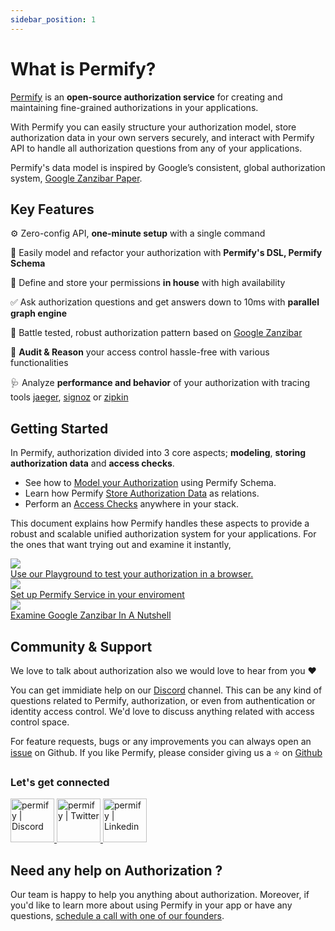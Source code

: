 ```yaml
---
sidebar_position: 1
---
```


# What is Permify?

[Permify](https://github.com/Permify/permify) is an **open-source authorization service** for creating and maintaining fine-grained authorizations in your applications.

With Permify you can easily structure your authorization model, store authorization data in your own servers securely, and interact with Permify API to handle all authorization questions from any of your applications.

Permify's data model is inspired by Google’s consistent, global authorization system, [Google Zanzibar Paper](https://storage.googleapis.com/pub-tools-public-publication-data/pdf/41f08f03da59f5518802898f68730e247e23c331.pdf).

## Key Features

⚙️ Zero-config API, **one-minute setup** with a single command

🔮 Easily model and refactor your authorization with **Permify's DSL, Permify Schema**

🔐 Define and store your permissions **in house** with high availability

✅ Ask authorization questions and get answers down to 10ms with **parallel graph engine**

💪 Battle tested, robust authorization pattern based on [Google Zanzibar](https://storage.googleapis.com/pub-tools-public-publication-data/pdf/41f08f03da59f5518802898f68730e247e23c331.pdf)

📝 **Audit & Reason** your access control hassle-free with various functionalities

🩺 Analyze **performance and behavior** of your authorization with tracing tools [jaeger], [signoz] or [zipkin]

[jaeger]: https://www.jaegertracing.io/
[signoz]: https://signoz.io/
[zipkin]: https://zipkin.io/

## Getting Started

In Permify, authorization divided into 3 core aspects; **modeling**, **storing authorization data** and **access checks**.  

- See how to [Model your Authorization] using Permify Schema.
- Learn how Permify [Store Authorization Data] as relations.
- Perform an [Access Checks] anywhere in your stack.

[Model your Authorization]: /docs/getting-started/modeling
[Store Authorization Data]: /docs/getting-started/sync-data
[Access Checks]: /docs/getting-started/enforcement

This document explains how Permify handles these aspects to provide a robust and scalable unified authorization system for your applications. For the ones that want trying out and examine it instantly, 

<div class="getting-started-grid">
    <a href="https://play.permify.co/">
        <div class="btn-thumb">
            <div class="thumbnail">
                <img src="https://uploads-ssl.webflow.com/61bb34defcff34f786b458ce/6332bb38106ffd85102bb3bc_Screen%20Shot%202022-09-27%20at%2011.58.27.png"/>
            </div>
           <div class="thumb-txt">Use our Playground to test your authorization in a browser. </div>
        </div>
    </a>
    <a href="https://docs.permify.co/docs/Installation">
        <div class="btn-thumb">
            <div class="thumbnail">
                 <img src="https://user-images.githubusercontent.com/34595361/199695094-872d50fc-c33b-4d15-ad1d-a3899911a16a.png"/>
            </div>
            <div class="thumb-txt">Set up Permify Service in your enviroment</div>
        </div>
    </a>
    <a href="https://www.permify.co/post/google-zanzibar-in-a-nutshell">
        <div class="btn-thumb">
            <div class="thumbnail">
                <img src="https://uploads-ssl.webflow.com/61bb34defcff34f786b458ce/634520d7859cd419ec89f9ef_Google%20Zanzibar%20in%20a%20Nutshell-1.png"/>
            </div>
            <div class="thumb-txt">Examine Google Zanzibar In A Nutshell</div>
        </div>
    </a>
</div>

## Community & Support

We love to talk about authorization also we would love to hear from you :heart:

You can get immidiate help on our [Discord](https://discord.gg/MJbUjwskdH) channel. This can be any kind of questions related to Permify, authorization, or even from authentication or identity access control. We'd love to discuss anything related with access control space.

For feature requests, bugs or any improvements you can always open an [issue] on Github. If you like Permify, please consider giving us a :star:️ on [Github](https://github.com/Permify/permify)

[issue]: https://github.com/Permify/permify/issues

<h3 align="left">Let's get connected</h3>

<p align="left">
<a href="https://discord.gg/MJbUjwskdH">
 <img height="70px" width="70px" alt="permify | Discord" src="https://user-images.githubusercontent.com/39353278/187209316-3d01a799-c51b-4eaa-8f52-168047078a14.png" />
</a>
<a href="https://twitter.com/GetPermify">
  <img height="70px" width="70px" alt="permify | Twitter" src="https://user-images.githubusercontent.com/39353278/187209323-23f14261-d406-420d-80eb-1aa707a71043.png"/>
</a>
<a href="https://www.linkedin.com/company/permifyco">
  <img height="70px" width="70px" alt="permify | Linkedin" src="https://user-images.githubusercontent.com/39353278/187209321-03293a24-6f63-4321-b362-b0fc89fdd879.png" />
</a>
</p>

## Need any help on Authorization ?

Our team is happy to help you anything about authorization. Moreover, if you'd like to learn more about using Permify in your app or have any questions, [schedule a call with one of our founders](https://calendly.com/ege-permify/30min).